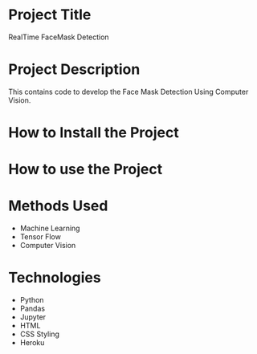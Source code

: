 # Project Title
RealTime FaceMask Detection

# Project Description
This contains code to develop the Face Mask Detection Using Computer Vision.




# How to Install the Project


# How to use the Project


# Methods Used
* Machine Learning
* Tensor Flow
* Computer Vision



# Technologies 
* Python
* Pandas
* Jupyter
* HTML
* CSS Styling
* Heroku


